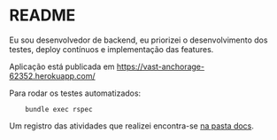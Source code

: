 # README

Eu sou desenvolvedor de backend, eu priorizei o desenvolvimento dos testes, deploy contínuos e implementação das features.

Aplicação está publicada em https://vast-anchorage-62352.herokuapp.com/

Para rodar os testes automatizados:

        bundle exec rspec

Um registro das atividades que realizei encontra-se [na pasta docs](https://github.com/edusantana/indeva-lojas/tree/master/docs).

